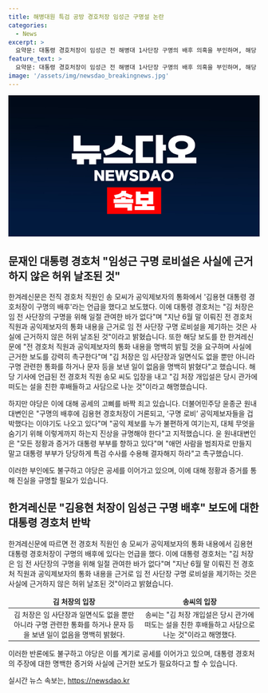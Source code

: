 ```yaml
---
title: 해병대원 특검 공방 경호처장 임성근 구명설 논란
categories:
  - News
excerpt: >
  요약문: 대통령 경호처장이 임성근 전 해병대 1사단장 구명의 배후 의혹을 부인하며, 해당 보도를 거듭 반박하고 있다. 이에 대한 공격적인 야당의 반응과 윤석열 대통령 부부를 향한 의혹까지 더불어민주당의 공세가 거세지는 가운데, 해당 기사에 언급된 전 경호처 직원 송씨도 설 공개하며 개입설을 부인하고 있다.
feature_text: >
  요약문: 대통령 경호처장이 임성근 전 해병대 1사단장 구명의 배후 의혹을 부인하며, 해당 보도를 거듭 반박하고 있다. 이에 대한 공격적인 야당의 반응과 윤석열 대통령 부부를 향한 의혹까지 더불어민주당의 공세가 거세지는 가운데, 해당 기사에 언급된 전 경호처 직원 송씨도 설 공개하며 개입설을 부인하고 있다.
image: '/assets/img/newsdao_breakingnews.jpg'
---
```


<p><img src="/assets/img/newsdao_breakingnews.jpg" alt="flaretime 속보" /></p>

<h2 data-ke-size="size26">문재인 대통령 경호처 "임성근 구명 로비설은 사실에 근거하지 않은 허위 날조된 것"</h2>

<p data-ke-size="size16">한겨레신문은 전직 경호처 직원인 송 모씨가 공익제보자의 통화에서 '김용현 대통령 경호처장이 구명의 배후'라는 언급을 했다고 보도했다. 이에 대통령 경호처는 "김 처장은 임 전 사단장의 구명을 위해 일절 관여한 바가 없다"며 "지난 6월 말 이뤄진 전 경호처 직원과 공익제보자의 통화 내용을 근거로 임 전 사단장 구명 로비설을 제기하는 것은 사실에 근거하지 않은 허위 날조된 것"이라고 밝혔습니다. 또한 해당 보도를 한 한겨레신문에 "전 경호처 직원과 공익제보자의 통화 내용을 명백히 밝힐 것을 요구하며 사실에 근거한 보도를 강력히 촉구한다"며 "김 처장은 임 사단장과 일면식도 없을 뿐만 아니라 구명 관련한 통화를 하거나 문자 등을 보낸 일이 없음을 명백히 밝혔다"고 했습니다. 해당 기사에 언급된 전 경호처 직원 송모 씨도 입장을 내고 "김 처장 개입설은 당시 관가에 떠도는 설을 친한 후배들하고 사담으로 나눈 것"이라고 해명했습니다.</p>

<p data-ke-size="size16">하지만 야당은 이에 대해 공세의 고삐를 바짝 죄고 있습니다. 더불어민주당 윤종군 원내대변인은 "구명의 배후에 김용현 경호처장이 거론되고, ‘구명 로비’ 공익제보자들을 겁박했다는 이야기도 나오고 있다"며 "공익 제보를 누가 불편하게 여기는지, 대체 무엇을 숨기기 위해 이렇게까지 하는지 진상을 규명해야 한다"고 지적했습니다. 윤 원내대변인은 "모든 정황과 증거가 대통령 부부를 향하고 있다"며 "애먼 사람을 범죄자로 만들지 말고 대통령 부부가 당당하게 특검 수사를 수용해 결자해지 하라"고 촉구했습니다.</p>

<p data-ke-size="size16">이러한 부인에도 불구하고 야당은 공세를 이어가고 있으며, 이에 대해 정황과 증거를 통해 진실을 규명할 필요가 있습니다.</p>

<h2 data-ke-size="size26">한겨레신문 "김용현 처장이 임성근 구명 배후" 보도에 대한 대통령 경호처 반박</h2>

<p data-ke-size="size16">한겨레신문에 따르면 전 경호처 직원인 송 모씨가 공익제보자의 통화 내용에서 김용현 대통령 경호처장이 구명의 배후에 있다는 언급을 했다. 이에 대통령 경호처는 "김 처장은 임 전 사단장의 구명을 위해 일절 관여한 바가 없다"며 "지난 6월 말 이뤄진 전 경호처 직원과 공익제보자의 통화 내용을 근거로 임 전 사단장 구명 로비설을 제기하는 것은 사실에 근거하지 않은 허위 날조된 것"이라고 밝혔습니다.</p>

<table>
    <thead>
        <tr>
            <td style="text-align: center; height: 17px;"><b>김 처장의 입장</b></td>
            <td style="text-align: center; height: 17px;"><b>송씨의 입장</b></td>
        </tr>
    </thead>
    <tbody>
        <tr>
            <td style="text-align: center;">김 처장은 임 사단장과 일면식도 없을 뿐만 아니라 구명 관련한 통화를 하거나 문자 등을 보낸 일이 없음을 명백히 밝혔다.</td>
            <td style="text-align: center;">송씨는 "김 처장 개입설은 당시 관가에 떠도는 설을 친한 후배들하고 사담으로 나눈 것"이라고 해명했다.</td>
        </tr>
    </tbody>
</table>

<p data-ke-size="size16">이러한 반론에도 불구하고 야당은 이를 계기로 공세를 이어가고 있으며, 대통령 경호처의 주장에 대한 명백한 증거와 사실에 근거한 보도가 필요하다고 할 수 있습니다.</p>
실시간 뉴스 속보는, <a href="https://newsdao.kr" rel="dofollow">https://newsdao.kr</a>


